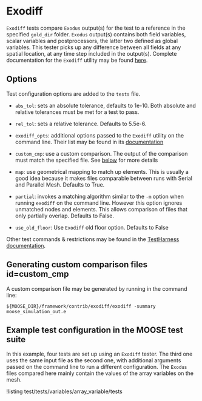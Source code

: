 # Exodiff

`Exodiff` tests compare `Exodus` output(s) for the test to a reference in the specified
`gold_dir` folder. `Exodus` output(s) contains both field variables, scalar variables and postprocessors,
the latter two defined as global variables. This tester picks up any difference between
all fields at any spatial location, at any time step included in the output(s).
Complete documentation for the `Exodiff` utility may be found [here](https://gsjaardema.github.io/seacas-docs/sphinx/html/index.html#exodiff).

## Options

Test configuration options are added to the `tests` file.

- `abs_tol`: sets an absolute tolerance, defaults to 1e-10. Both absolute and relative tolerances must
  be met for a test to pass.

- `rel_tol`: sets a relative tolerance. Defaults to 5.5e-6.

- `exodiff_opts`: additional options passed to the `Exodiff` utility on the command line. Their list
  may be found in its [documentation](https://gsjaardema.github.io/seacas-docs/sphinx/html/index.html#exodiff)

- `custom_cmp`: use a custom comparison. The output of the comparison
  must match the specified file. See [below](custom_cmp) for more details

- `map`: use geometrical mapping to match up elements. This is usually a good idea because it makes files comparable between runs with Serial and Parallel Mesh. Defaults to True.

- `partial`: invokes a matching algorithm similar to the `-m` option when running `exodiff` on the command line.
             However this option ignores unmatched nodes and elements.  This allows
             comparison of files that only partially overlap. Defaults to False.

- `use_old_floor`: Use `Exodiff` old floor option. Defaults to False


Other test commands & restrictions may be found in the [TestHarness documentation](TestHarness.md).

## Generating custom comparison files id=custom_cmp

A custom comparison file may be generated by running in the command line:

```
${MOOSE_DIR}/framework/contrib/exodiff/exodiff -summary moose_simulation_out.e
```

## Example test configuration in the MOOSE test suite

In this example, four tests are set up using an `Exodiff` tester. The third one uses the same input file
as the second one, with additional arguments passed on the command line to run a different configuration.
The `Exodus` files compared here mainly contain the values of the array variables on the mesh.

!listing test/tests/variables/array_variable/tests
